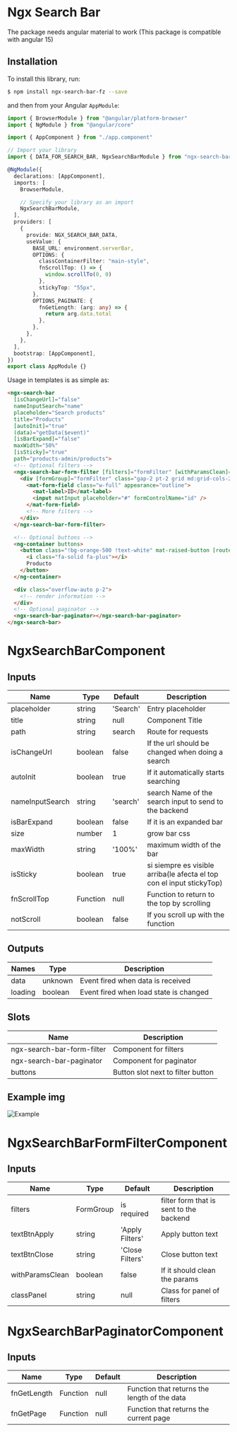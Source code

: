 # Ngx Search Bar

The package needs angular material to work (This package is compatible with angular 15)

## Installation

To install this library, run:

```bash
$ npm install ngx-search-bar-fz --save
```

and then from your Angular `AppModule`:

```typescript
import { BrowserModule } from "@angular/platform-browser"
import { NgModule } from "@angular/core"

import { AppComponent } from "./app.component"

// Import your library
import { DATA_FOR_SEARCH_BAR, NgxSearchBarModule } from "ngx-search-bar-fz"

@NgModule({
  declarations: [AppComponent],
  imports: [
    BrowserModule,

    // Specify your library as an import
    NgxSearchBarModule,
  ],
  providers: [
    {
      provide: NGX_SEARCH_BAR_DATA,
      useValue: {
        BASE_URL: environment.serverBar,
        OPTIONS: {
          classContainerFilter: "main-style",
          fnScrollTop: () => {
            window.scrollTo(0, 0)
          },
          stickyTop: "55px",
        },
        OPTIONS_PAGINATE: {
          fnGetLength: (arg: any) => {
            return arg.data.total
          },
        },
      },
    },
  ],
  bootstrap: [AppComponent],
})
export class AppModule {}
```

Usage in templates is as simple as:

```html
<ngx-search-bar
  [isChangeUrl]="false"
  nameInputSearch="name"
  placeholder="Search products"
  title="Products"
  [autoInit]="true"
  (data)="getData($event)"
  [isBarExpand]="false"
  maxWidth="50%"
  [isSticky]="true"
  path="products-admin/products">
  <!-- Optional filters -->
  <ngx-search-bar-form-filter [filters]="formFilter" [withParamsClean]="false">
    <div [formGroup]="formFilter" class="gap-2 pt-2 grid md:grid-cols-2 w-full">
      <mat-form-field class="w-full" appearance="outline">
        <mat-label>ID</mat-label>
        <input matInput placeholder="#" formControlName="id" />
      </mat-form-field>
      <!-- More filters -->
    </div>
  </ngx-search-bar-form-filter>

  <!-- Optional buttons -->
  <ng-container buttons>
    <button class="!bg-orange-500 !text-white" mat-raised-button [routerLink]="['/admin-products/products/create']">
      <i class="fa-solid fa-plus"></i>
      Producto
    </button>
  </ng-container>

  <div class="overflow-auto p-2">
    <!-- render information -->
  </div>
  <!-- Optional paginator -->
  <ngx-search-bar-paginator></ngx-search-bar-paginator>
</ngx-search-bar>
```
# NgxSearchBarComponent
## Inputs 

| Name | Type | Default | Description |
| -------------------- | --------------------------------------------------------------- | --------------------------------------------------------------------- | --------------------------------------------------- |
| placeholder |string  | 'Search' | Entry placeholder |
| title|string| null| Component Title |
|path|string| search|Route for requests|
|isChangeUrl|boolean|false|If the url should be changed when doing a search
| autoInit|boolean|true|If it automatically starts searching
|nameInputSearch|string| 'search'| search Name of the search input to send to the backend|
isBarExpand| boolean| false| If it is an expanded bar|
size| number | 1 | grow bar css|
maxWidth| string | '100%' | maximum width of the bar|
isSticky| boolean | true |si siempre es visible arriba(le afecta el top con el input stickyTop)|
fnScrollTop| Function| null | Function to return to the top by scrolling|
notScroll| boolean | false | If you scroll up with the function|




## Outputs

| Names         | Type    | Description                            |
| ------------- | ------- | -------------------------------------- |
| data          | unknown | Event fired when data is received
| loading       | boolean | Event fired when load state is changed |

## Slots

| Name       | Description                                          |
| ---------- | ---------------------------------------------------- |
| ngx-search-bar-form-filter | Component for filters
|ngx-search-bar-paginator | Component for paginator
| buttons    | Button slot next to filter button| 

## Example img

![Example](/forReadme.jpg)

# NgxSearchBarFormFilterComponent
## Inputs

|Name|Type|Default|Description|
|--------|--------|--------|--------|
|filters|FormGroup|is required|filter form that is sent to the backend|
textBtnApply|string|'Apply Filters'| Apply button text|
textBtnClose|string|'Close Filters'| Close button text|
withParamsClean|boolean|false|If it should clean the params|
classPanel|string|null|Class for panel of filters|


# NgxSearchBarPaginatorComponent
## Inputs

|Name|Type|Default|Description|
|--------|--------|--------|--------|
|fnGetLength|Function|null|Function that returns the length of the data|
|fnGetPage|Function|null|Function that returns the current page|